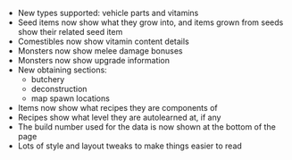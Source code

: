 - New types supported: vehicle parts and vitamins
- Seed items now show what they grow into, and items grown from seeds show
  their related seed item
- Comestibles now show vitamin content details
- Monsters now show melee damage bonuses
- Monsters now show upgrade information
- New obtaining sections:
  - butchery
  - deconstruction
  - map spawn locations
- Items now show what recipes they are components of
- Recipes show what level they are autolearned at, if any
- The build number used for the data is now shown at the bottom of the page
- Lots of style and layout tweaks to make things easier to read
